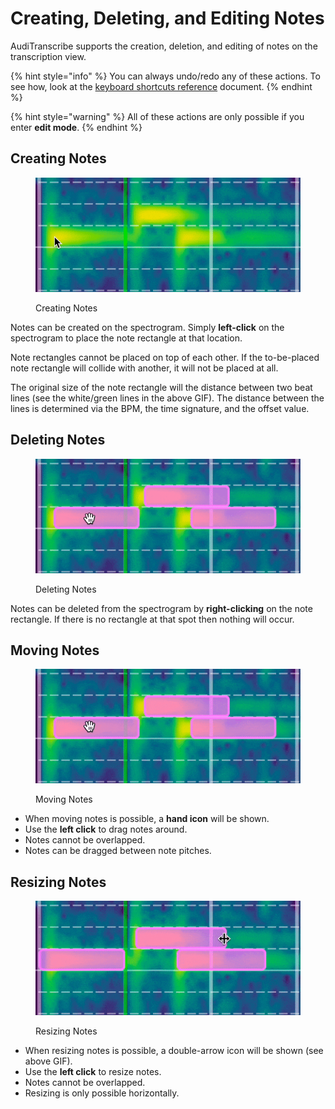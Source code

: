 # Creating, Deleting, and Editing Notes

AudiTranscribe supports the creation, deletion, and editing of notes on the transcription view.

{% hint style="info" %}
You can always undo/redo any of these actions. To see how, look at the
[keyboard shortcuts reference](keyboard-shortcuts.md) document.
{% endhint %}

{% hint style="warning" %}
All of these actions are only possible if you enter **edit mode**.
{% endhint %}

## Creating Notes

<figure>
    <img src="img/creating-deleting-and-editing-notes/create-notes.gif" alt="">
    <figcaption>
        <p>Creating Notes</p>
    </figcaption>
</figure>

Notes can be created on the spectrogram. Simply **left-click** on the spectrogram to place the note rectangle at that
location.

Note rectangles cannot be placed on top of each other. If the to-be-placed note rectangle will collide with another, it
will not be placed at all.

The original size of the note rectangle will the distance between two beat lines (see the white/green lines in the above
GIF). The distance between the lines is determined via the BPM, the time signature, and the offset value.

## Deleting Notes

<figure>
    <img src="img/creating-deleting-and-editing-notes/delete-notes.gif" alt="">
    <figcaption>
        <p>Deleting Notes</p>
    </figcaption>
</figure>

Notes can be deleted from the spectrogram by **right-clicking** on the note rectangle. If there is no rectangle at that
spot then nothing will occur.

## Moving Notes

<figure>
    <img src="img/creating-deleting-and-editing-notes/moving-notes.gif" alt="">
    <figcaption>
        <p>Moving Notes</p>
    </figcaption>
</figure>

* When moving notes is possible, a **hand icon** will be shown.
* Use the **left click** to drag notes around.
* Notes cannot be overlapped.
* Notes can be dragged between note pitches.

## Resizing Notes

<figure>
    <img src="img/creating-deleting-and-editing-notes/resizing-notes.gif" alt="">
    <figcaption>
        <p>Resizing Notes</p>
    </figcaption>
</figure>

* When resizing notes is possible, a double-arrow icon will be shown (see above GIF).
* Use the **left click** to resize notes.
* Notes cannot be overlapped.
* Resizing is only possible horizontally.
